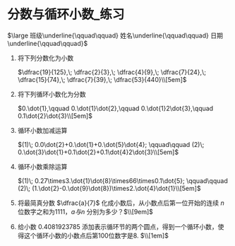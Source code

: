 # 分数与循环小数_练习

$\large 班级\underline{\qquad\qquad} 姓名\underline{\qquad\qquad} 日期\underline{\qquad\qquad}$        

1.  将下列分数化为小数

    $\dfrac{19}{125},\; \dfrac{2}{3},\; \dfrac{4}{9},\; \dfrac{7}{24},\; \dfrac{15}{74},\; \dfrac{7}{39},\; \dfrac{53}{440}\\[5em]$

2. 将下列循环小数化为分数

    $0.\dot{1},\qquad 0.\dot{1}\dot{2},\qquad 0.\dot{1}2\dot{3},\qquad 0.1\dot{2}\dot{3}\\[5em]$

3. 循环小数加减运算

    $(1)\; 0.0\dot{2}+0.\dot{1}+0.\dot{5}\dot{4}; \qquad\qquad (2)\; 0.\dot{3}\dot{1}+0.1\dot{2}+0.1\dot{4}2\dot{3}\\[5em]$

4. 循环小数乘除运算

    $(1)\; 0.27\times3.\dot{1}\dot{8}\times66\times0.1\dot{5}; \qquad\qquad (2)\; (1.\dot{2}-0.\dot{9}\dot{8})\times2.\dot{4}\dot{1}\\[5em]$

5. 将最简真分数 $\dfrac{a}{7}$ 化成小数后，从小数点后第一位开始的连续 $n$ 位数字之和为1111，$a与n$ 分别为多少？$\\[9em]$

6. 给小数 0.4081923785 添加表示循环节的两个圆点，得到一个循环小数，使得这个循环小数的小数点后第100位数字是8. $\\[1em]$
